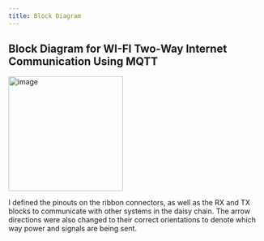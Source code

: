 ```yaml
---
title: Block Diagram
---
```


## Block Diagram for WI-FI Two-Way Internet Communication Using MQTT

<img width="226" alt="image" src="https://github.com/user-attachments/assets/a2ed7ef7-4d3e-4dcf-933b-2f4da5fb2812" />


I defined the pinouts on the ribbon connectors, as well as the RX and TX blocks to communicate with other systems in the daisy chain. The arrow directions were also changed to their correct orientations to denote which way power and signals are being sent.
